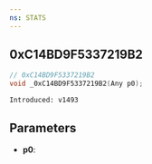 ```yaml
---
ns: STATS
---
```

## 0xC14BD9F5337219B2

```c
// 0xC14BD9F5337219B2
void _0xC14BD9F5337219B2(Any p0);
```

```
Introduced: v1493
```

## Parameters
* **p0**:

